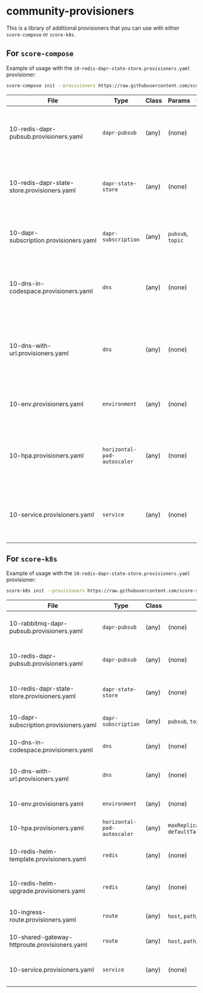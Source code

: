 # community-provisioners

This is a library of additional provisioners that you can use with either `score-compose` or `score-k8s`.

## For `score-compose`

Example of usage with the `10-redis-dapr-state-store.provisioners.yaml` provisioner:
```bash
score-compose init --provisioners https://raw.githubusercontent.com/score-spec/community-provisioners/refs/heads/main/dapr-state-store/score-compose/10-redis-dapr-state-store.provisioners.yaml
```

| File | Type | Class | Params | Outputs | Description
| ---- | ---- | ----- | ------ | ------- | -----------
| 10-redis-dapr-pubsub.provisioners.yaml      | `dapr-pubsub`               | (any)   | (none)            | `name`           | Generates a Dapr PubSub `Component` pointing to a Redis `Service`.
| 10-redis-dapr-state-store.provisioners.yaml | `dapr-state-store`          | (any)   | (none)            | `name`           | Generates a Dapr StateStore `Component` pointing to a Redis `Service`.
| 10-dapr-subscription.provisioners.yaml      | `dapr-subscription`         | (any)   | `pubsub`, `topic` | `name`, `topic`  | Generates a Dapr `Subscription` on a given Topic and `PubSub`.
| 10-dns-in-codespace.provisioners.yaml       | `dns`                       | (any)   | (none)            | `host`, `url`    | Get the forwarded port URL in current GitHub Codespace on port `8080`.
| 10-dns-with-url.provisioners.yaml           | `dns`                       | (any)   | (none)            | `host`, `url`    | Outputs a `*.localhost` domain as the hostname and associated URL in http on port `8080`.
| 10-env.provisioners.yaml                    | `environment`               | (any)   | (none)            | (none)           | Loads environment variables from a local `.env` file.
| 10-hpa.provisioners.yaml                    | `horizontal-pod-autoscaler` | (any)   | (none)            | (none)           | Generates an empty object because HPA is not supported in Docker Compose.
| 10-service.provisioners.yaml                | `service`                   | (any)   | (none)            | `name`           | Outputs the name of the Workload dependency if it exists in the list of Workloads.

## For `score-k8s`

Example of usage with the `10-redis-dapr-state-store.provisioners.yaml` provisioner:
```bash
score-k8s init --provisioners https://raw.githubusercontent.com/score-spec/community-provisioners/refs/heads/main/dapr-state-store/score-k8s/10-redis-dapr-state-store.provisioners.yaml
```

| File | Type | Class | Params | Outputs | Description
| ---- | ---- | ----- | ------ | ------- | -----------
| 10-rabbitmq-dapr-pubsub.provisioners.yaml     | `dapr-pubsub`               | (any)   | (none)                                                                 | `name`                                  | Generates a Dapr PubSub `Component` pointing to a RabbitMQ `StatefulSet`.
| 10-redis-dapr-pubsub.provisioners.yaml        | `dapr-pubsub`               | (any)   | (none)                                                                 | `name`                                  | Generates a Dapr PubSub `Component` pointing to a Redis `StatefulSet`.
| 10-redis-dapr-state-store.provisioners.yaml   | `dapr-state-store`          | (any)   | (none)                                                                 | `name`                                  | Generates a Dapr StateStore `Component` pointing to a Redis `StatefulSet`.
| 10-dapr-subscription.provisioners.yaml        | `dapr-subscription`         | (any)   | `pubsub`, `topic`                                                      | `name`, `topic`                         | Generates a Dapr `Subscription` on a given Topic and `PubSub`.
| 10-dns-in-codespace.provisioners.yaml         | `dns`                       | (any)   | (none)                                                                 | `host`, `url`                           | Get the forwarded port URL in current GitHub Codespace on port `80`.
| 10-dns-with-url.provisioners.yaml             | `dns`                       | (any)   | (none)                                                                 | `host`, `url`                           | Outputs a `*.localhost` domain as the hostname and associated URL in http on port `80`.
| 10-env.provisioners.yaml                      | `environment`               | (any)   | (none)                                                                 | (none)                                  | Loads environment variables from a local `.env` file.
| 10-hpa.provisioners.yaml                      | `horizontal-pod-autoscaler` | (any)   | `maxReplicas`, `minReplicas`, `defaultTargetCPUUtilizationPercentage`  | (none)                                  | Generates an `HorizontalPodAutoscaler` manifest.
| 10-redis-helm-template.provisioners.yaml      | `redis`                     | (any)   | (none)                                                                 | `host`, `password`, `port`, `username`  | Generates the manifests of the `bitnami/redis` Helm chart.
| 10-redis-helm-upgrade.provisioners.yaml       | `redis`                     | (any)   | (none)                                                                 | `host`, `password`, `port`, `username`  | Deploys the `bitnami/redis` Helm chart in an existing cluster.
| 10-ingress-route.provisioners.yaml            | `route`                     | (any)   | `host`, `path`, `port`                                                 | (none)                                  | Provisions an Ingress route on a shared Nginx instance.
| 10-shared-gateway-httproute.provisioners.yaml | `route`                     | (any)   | `host`, `path`, `port`                                                 | (none)                                  | Generates an `HTTPRoute` attached to a shared `Gateway`.
| 10-service.provisioners.yaml                  | `service`                   | (any)   | (none)                                                                 | `name`                                  | Outputs the name of the Workload dependency if it exists in the list of Workloads.

